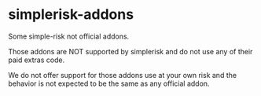 # simplerisk-addons

Some simple-risk not official addons.

Those addons are NOT supported by simplerisk and do not use any of their paid extras code. 

We do not offer support for those addons use at your own risk and the behavior is not expected to be the same as any official addon.


